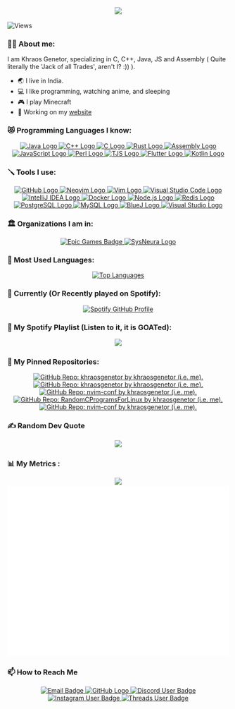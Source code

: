<a href="https://github.com/khraosgenetor" target="_blank" style="text-decoration: none; color: inherit;">
    <div id="header" align="center">
        <img src="https://lh3.googleusercontent.com/a/ACg8ocJ1sH6-dLVMCrADJdXh9lN8T_VdijCtfoCwx1BBKunsFXfLRrw=s320-c-no" width="200"/>
    </div>
</a>

![Views](https://komarev.com/ghpvc/?username=khraosgenetor&style=for-the-badge)

### 👨‍💻 About me:
I am Khraos Genetor, specializing in C, C++, Java, JS and Assembly ( Quite literally the 'Jack of all Trades', aren't I? :)) ).
- 🌏 I live in India.
- 💻 I like programming, watching anime, and sleeping
- 🎮 I play Minecraft
- 🎯 Working on my [website](https://khraosgenetor.vercel.app/)

### 😻 Programming Languages I know:
<div align="center">
  <a href="https://www.java.com/" target="_blank">
    <img src="https://img.shields.io/badge/Java-007396?logo=java&logoColor=white&style=for-the-badge" height="40" alt="Java Logo"/>
  </a>
  <a href="https://isocpp.org/" target="_blank">
    <img src="https://img.shields.io/badge/C%2B%2B-00599C?logo=c%2B%2B&logoColor=white&style=for-the-badge" height="40" alt="C++ Logo"/>
  </a>
  <a href="https://en.wikipedia.org/wiki/C_(programming_language)" target="_blank">
    <img src="https://img.shields.io/badge/C-00599C?logo=c&logoColor=white&style=for-the-badge" height="40" alt="C Logo"/>
  </a>
  <a href="https://www.rust-lang.org/" target="_blank">
    <img src="https://img.shields.io/badge/Rust-000000?logo=rust&logoColor=white&style=for-the-badge" height="40" alt="Rust Logo"/>
  </a>
  <a href="https://en.wikipedia.org/wiki/Assembly_language" target="_blank">
    <img src="https://img.shields.io/badge/Assembly-000000?logo=assembly&logoColor=white&style=for-the-badge" height="40" alt="Assembly Logo"/>
  </a>
  <a href="https://www.javascript.com/" target="_blank">
    <img src="https://img.shields.io/badge/JavaScript-F7DF1C?logo=javascript&logoColor=black&style=for-the-badge" height="40" alt="JavaScript Logo"/>
  </a>
  <a href="https://www.perl.org/" target="_blank">
    <img src="https://img.shields.io/badge/Perl-0298C3?logo=perl&logoColor=white&style=for-the-badge" height="40" alt="Perl Logo"/>
  </a>
  <a href="https://www.typescriptlang.org/" target="_blank">
    <img src="https://img.shields.io/badge/TJS-2D2D2D?logo=typescript&logoColor=white&style=for-the-badge" height="40" alt="TJS Logo"/>
  </a>
  <a href="https://flutter.dev/" target="_blank">
    <img src="https://img.shields.io/badge/Flutter-02569B?logo=flutter&logoColor=white&style=for-the-badge" height="40" alt="Flutter Logo"/>
  </a>
  <a href="https://kotlinlang.org/" target="_blank">
    <img src="https://img.shields.io/badge/Kotlin-7F52FF?logo=kotlin&logoColor=white&style=for-the-badge" height="40" alt="Kotlin Logo"/>
  </a>
</div>


### 🪛 Tools I use:

<div align="center">
  <a href="https://github.com/" target="_blank">
    <img src="https://img.shields.io/badge/GitHub-181717?logo=github&logoColor=white&style=for-the-badge" height="40" alt="GitHub Logo"/>
  </a>
  <a href="https://neovim.io/" target="_blank">
    <img src="https://img.shields.io/badge/Neovim-57A143?logo=neovim&logoColor=white&style=for-the-badge" height="40" alt="Neovim Logo"/>
  </a>
  <a href="https://www.vim.org/" target="_blank">
    <img src="https://img.shields.io/badge/Vim-019733?logo=vim&logoColor=white&style=for-the-badge" height="40" alt="Vim Logo"/>
  </a>
  <a href="https://code.visualstudio.com/" target="_blank">
    <img src="https://img.shields.io/badge/Visual_Studio_Code-007ACC?logo=visual-studio-code&logoColor=white&style=for-the-badge" height="40" alt="Visual Studio Code Logo"/>
  </a>
  <a href="https://www.jetbrains.com/idea/" target="_blank">
    <img src="https://img.shields.io/badge/IntelliJ_IDEA-000000?logo=intellij-idea&logoColor=white&style=for-the-badge" height="40" alt="IntelliJ IDEA Logo"/>
  </a>
  <a href="https://www.docker.com/" target="_blank">
    <img src="https://img.shields.io/badge/Docker-2496ED?logo=docker&logoColor=white&style=for-the-badge" height="40" alt="Docker Logo"/>
  </a>
  <a href="https://nodejs.org/" target="_blank">
    <img src="https://img.shields.io/badge/Node.js-8CC84B?logo=node.js&logoColor=white&style=for-the-badge" height="40" alt="Node.js Logo"/>
  </a>
  <a href="https://redis.io/" target="_blank">
    <img src="https://img.shields.io/badge/Redis-DC382D?logo=redis&logoColor=white&style=for-the-badge" height="40" alt="Redis Logo"/>
  </a>
  <a href="https://www.postgresql.org/" target="_blank">
    <img src="https://img.shields.io/badge/PostgreSQL-4169E1?logo=postgresql&logoColor=white&style=for-the-badge" height="40" alt="PostgreSQL Logo"/>
  </a>
  <a href="https://www.mysql.com/" target="_blank">
    <img src="https://img.shields.io/badge/MySQL-4479A1?logo=mysql&logoColor=white&style=for-the-badge" height="40" alt="MySQL Logo"/>
  </a>
  <a href="https://www.bluej.org/" target="_blank">
    <img src="https://img.shields.io/badge/BlueJ-003D7D?logo=bluej&logoColor=white&style=for-the-badge" height="40" alt="BlueJ Logo"/>
  </a>
  <a href="https://visualstudio.microsoft.com/" target="_blank">
    <img src="https://img.shields.io/badge/Visual_Studio-5C2D91?logo=visual-studio&logoColor=white&style=for-the-badge" height="40" alt="Visual Studio Logo"/>
  </a>
</div>

### 🏛️ Organizations I am in:

<div align="center"> 
    <a href="https://www.github.com/EpicGames" target="_blank">
        <img src="https://img.shields.io/badge/Epic%20Games-181717?logo=epicgames&logoColor=white&style=for-the-badge" height="40" alt="Epic Games Badge">
    </a>
    <a href="https://www.github.com/SysNeura" target="_blank">
        <img src="https://custom-icon-badges.demolab.com/badge/sysneura-262c3e?style=for-the-badge&logo=sysneura&logoColor=white" height="40" alt="SysNeura Logo"/> 
    </a>
</div>

### 🔆 Most Used Languages:

<div align="center">
    <a href="https://github.com/anuraghazra/github-readme-stats">
        <img src="https://github-readme-stats.vercel.app/api/top-langs/?username=khraosgenetor&title_color=fff&icon_color=f9f9f9&text_color=9f9f9f&bg_color=151515" alt="Top Languages">
    </a>
</div>

### 🎵 Currently (Or Recently played on Spotify):

<div align="center">
  <a href="https://spotify-github-profile.kittinanx.com/api/view.svg?uid=313znwtetqmi62d62ofs4cxng3yy&redirect=true">
    <img src="https://spotify-github-profile.kittinanx.com/api/view.svg?uid=313znwtetqmi62d62ofs4cxng3yy&cover_image=true&theme=default&show_offline=false&background_color=121212&interchange=true&bar_color_cover=true" alt="Spotify GitHub Profile">
  </a>
</div>

### 🎹 My Spotify Playlist (Listen to it, it is GOATed):

<div align="center">
    <a href="https://open.spotify.com/playlist/6a58Nak539mbZWk8Prq33k?si=11d0efcd8eba4978">
        <img src="https://github.com/user-attachments/assets/482052b6-9932-4c70-a300-69fbd6bee5c4">
    </a>
</div>

### 🥇 My Pinned Repositories:

<div align="center">
    <a href="https://github.com/khraosgenetor/khraosgenetor">
        <img src="https://github-readme-stats.vercel.app/api/pin?username=khraosgenetor&repo=khraosgenetor&title_color=fff&icon_color=f9f9f9&text_color=9f9f9f&bg_color=151515" alt="GitHub Repo: khraosgenetor by khraosgenetor (i.e. me).">
    </a>
    <a href="https://github.com/khraosgenetor/learningForge">
        <img src="https://github-readme-stats.vercel.app/api/pin?username=khraosgenetor&repo=learningForge&title_color=fff&icon_color=f9f9f9&text_color=9f9f9f&bg_color=151515" alt="GitHub Repo: khraosgenetor by khraosgenetor (i.e. me).">
    </a>
    <a href="https://github.com/khraosgenetor/SolutionsForClass10APC_CTA_TB_For_ICSE">
        <img src="https://github-readme-stats.vercel.app/api/pin?username=khraosgenetor&repo=SolutionsForClass10APC_CTA_TB_For_ICSE&title_color=fff&icon_color=f9f9f9&text_color=9f9f9f&bg_color=151515" alt="GitHub Repo: nvim-conf by khraosgenetor (i.e. me).">
    </a>
    <a href="https://github.com/khraosgenetor/CPrograms">
        <img src="https://github-readme-stats.vercel.app/api/pin?username=khraosgenetor&repo=CPrograms&title_color=fff&icon_color=f9f9f9&text_color=9f9f9f&bg_color=151515" alt="GitHub Repo: RandomCProgramsForLinux by khraosgenetor (i.e. me).">
    </a>
    <a href="https://github.com/khraosgenetor/ProgrammingNotes">
        <img src="https://github-readme-stats.vercel.app/api/pin?username=khraosgenetor&repo=ProgrammingNotes&title_color=fff&icon_color=f9f9f9&text_color=9f9f9f&bg_color=151515" alt="GitHub Repo: nvim-conf by khraosgenetor (i.e. me).">
    </a>
</div>



### ✍️ Random Dev Quote
<div id="Dev Quote" align = center>
    <a href="https://github.com/PiyushSuthar/github-readme-quotes">
        <img src="https://quotes-github-readme.vercel.app/api?type=horizontal?theme=catppuccin_mocha?border=true"/>
    </a>
</div>

### 📊 My Metrics :
<div align="center">
     <a href="https://github.com/anuraghazra/github-readme-stats/">
        <img src="https://github-readme-stats.vercel.app/api?username=khraosgenetor&show_icons=true&theme=catppuccin_mocha">
    </a>
</div>
<div align="center">
    <a href="https://github.com/lowlighter/metrics">
        <img src="https://raw.githubusercontent.com/khraosgenetor/khraosgenetor/main/github-metrics.svg">
    </a>
</div>

### 📫 How to Reach Me

<div align="center">
    <a href="mailto:khraos.genetor@gmail.com">
        <img src="https://img.shields.io/badge/GMail-181717?logo=gmail&logoColor=white&style=for-the-badge&color=D14836" height="40" alt="Email Badge">
    </a>
    <a href="https://github.com/khraosgenetor">
        <img src="https://img.shields.io/badge/GitHub-181717?logo=github&logoColor=white&style=for-the-badge" height="40" alt="GitHub Logo">
    </a>
    <a href="https://discord.com/users/1219542034998628352">
        <img src="https://img.shields.io/badge/Discord-FFFFFF?logo=discord&logoColor=white&style=for-the-badge&color=blue" height="40" alt="Discord User Badge">
    </a>
    <a href="https://instagram.com/khraosgenetor">
        <img src="https://img.shields.io/badge/Instagram-FFFFFF?logo=instagram&logoColor=red&style=for-the-badge&color=black" height=40 alt="Instagram User Badge">
    </a>
    <a href="https://www.threads.net/@khraosgenetor">
        <img src="https://img.shields.io/badge/Threads-FFFFFF?logo=threads&logoColor=white&style=for-the-badge&color=black" height=40 alt="Threads User Badge">
    </a>
</div>



